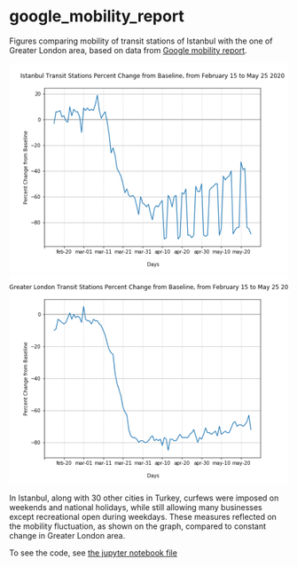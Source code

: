 # google_mobility_report

Figures comparing mobility of transit stations of Istanbul with the one of Greater London area, based on data from [Google mobility report](https://www.kaggle.com/devinaconley/covid19-mobility-data).

![](https://github.com/lolaeva/google_mobility_report/blob/master/mob_report_ist.png)
![](https://github.com/lolaeva/google_mobility_report/blob/master/mob_report_lon.png)

In Istanbul, along with 30 other cities in Turkey, curfews were imposed on weekends and national holidays, while still allowing many businesses except recreational open during weekdays. These measures reflected on the mobility fluctuation, as shown on the graph, compared to constant change in Greater London area.

To see the code, see [the jupyter notebook file](https://github.com/lolaeva/google_mobility_report/blob/master/google_mobility_report_covid19.ipynb)

